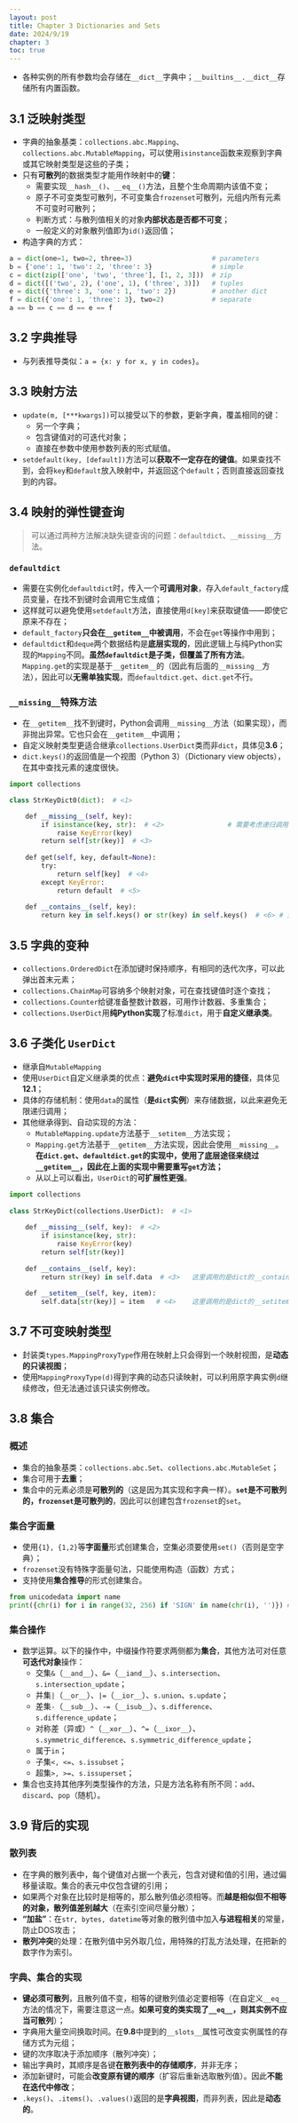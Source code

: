 ```yaml
---
layout: post
title: Chapter 3 Dictionaries and Sets
date: 2024/9/19
chapter: 3
toc: true
---
```


- 各种实例的所有参数均会存储在`__dict__`字典中；`__builtins__.__dict__`存储所有内置函数。

## 3.1 泛映射类型

- 字典的抽象基类：`collections.abc.Mapping`、`collections.abc.MutableMapping`，可以使用`isinstance`函数来观察到字典或其它映射类型是这些的子类；
- 只有**可散列**的数据类型才能用作映射中的**键**：
	- 需要实现`__hash__()`、`__eq__()`方法，且整个生命周期内该值不变；
	- 原子不可变类型可散列，不可变集合`frozenset`可散列，元组内所有元素不可变时可散列；
	- 判断方式：与散列值相关的对象**内部状态是否都不可变**；
	- 一般定义的对象散列值即为`id()`返回值；
- 构造字典的方式：

```python
a = dict(one=1, two=2, three=3)                    # parameters
b = {'one': 1, 'two': 2, 'three': 3}               # simple
c = dict(zip(['one', 'two', 'three'], [1, 2, 3]))  # zip
d = dict([('two', 2), ('one', 1), ('three', 3)])   # tuples
e = dict({'three': 3, 'one': 1, 'two': 2})         # another dict
f = dict({'one': 1, 'three': 3}, two=2)            # separate
a == b == c == d == e == f
```

## 3.2 字典推导

- 与列表推导类似：`a = {x: y for x, y in codes}`。

## 3.3 映射方法

- `update(m, [***kwargs])`可以接受以下的参数，更新字典，覆盖相同的键：
	- 另一个字典；
	- 包含键值对的可迭代对象；
	- 直接在参数中使用参数列表的形式赋值。
- `setdefault(key, [default])`方法可以**获取不一定存在的键值**。如果查找不到，会将`key`和`default`放入映射中，并返回这个`default`；否则直接返回查找到的内容。

## 3.4 映射的弹性键查询

> 可以通过两种方法解决缺失键查询的问题：`defaultdict`、`__missing__`方法。

### `defaultdict`

- 需要在实例化`defaultdict`时，传入一个**可调用对象**，存入`default_factory`成员变量，在找不到键时会调用它生成值；
- 这样就可以避免使用`setdefault`方法，直接使用`d[key]`来获取键值——即使它原来不存在；
- `default_factory`**只会在`__getitem__`中被调用**，不会在`get`等操作中用到；
- `defaultdict`和`deque`两个数据结构是**底层实现的**，因此逻辑上与纯Python实现的`Mapping`不同。**虽然`defaultdict`是子类，但覆盖了所有方法**。`Mapping.get`的实现是基于`__getitem__`的（因此有后面的`__missing__`方法），因此可以**无需单独实现**，而`defaultdict.get`、`dict.get`不行。

### `__missing__`特殊方法

- 在`__getitem__`找不到键时，Python会调用`__missing__`方法（如果实现），而非抛出异常。它也只会在`__getitem__`中调用；
- 自定义映射类型更适合继承`collections.UserDict`类而非`dict`，具体见**3.6**；
- `dict.keys()`的返回值是一个视图（Python 3）（Dictionary view objects），在其中查找元素的速度很快。

```python
import collections  

class StrKeyDict0(dict):  # <1>  

    def __missing__(self, key):  
        if isinstance(key, str):  # <2>                # 需要考虑递归调用
            raise KeyError(key)  
        return self[str(key)]  # <3>  
  
    def get(self, key, default=None):  
        try:  
            return self[key]  # <4>  
        except KeyError:  
            return default  # <5>  
  
    def __contains__(self, key):  
        return key in self.keys() or str(key) in self.keys()  # <6> # 这里不能直接用 in self
```

## 3.5 字典的变种

- `collections.OrderedDict`在添加键时保持顺序，有相同的迭代次序，可以此弹出首末元素；
- `collections.ChainMap`可容纳多个映射对象，可在查找键值时逐个查找；
- `collections.Counter`给键准备整数计数器，可用作计数器、多重集合；
- `collections.UserDict`用**纯Python实现**了标准`dict`，用于**自定义继承类**。

## 3.6 子类化 `UserDict`

- 继承自`MutableMapping`
- 使用`UserDict`自定义继承类的优点：**避免`dict`中实现时采用的捷径**，具体见**12.1**；
- 具体的存储机制：使用`data`的属性（**是`dict`实例**）来存储数据，以此来避免无限递归调用；
- 其他继承得到、自动实现的方法：
	- `MutableMapping.update`方法基于`__setitem__`方法实现；
	- `Mapping.get`方法基于`__getitem__`方法实现，因此会使用`__missing__`。**在`dict.get`、`defaultdict.get`的实现中，使用了底层途径来绕过`__getitem__`，因此在上面的实现中需要重写`get`方法；**
	- 从以上可以看出，`UserDict`的**可扩展性更强**。

```python
import collections  
  
class StrKeyDict(collections.UserDict):  # <1>  
  
    def __missing__(self, key):  # <2>  
        if isinstance(key, str):  
            raise KeyError(key)  
        return self[str(key)]  
  
    def __contains__(self, key):  
        return str(key) in self.data  # <3>   这里调用的是dict的__contains__方法，不会递归调用
  
    def __setitem__(self, key, item):  
        self.data[str(key)] = item   # <4>    这里调用的是dict的__setitem__方法，不会递归调用
```

## 3.7 不可变映射类型

- 封装类`types.MappingProxyType`作用在映射上只会得到一个映射视图，是**动态的只读视图**；
- 使用`MappingProxyType(d)`得到字典的动态只读映射，可以利用原字典实例`d`继续修改，但无法通过该只读实例修改。

## 3.8 集合

### 概述

- 集合的抽象基类：`collections.abc.Set`、`collections.abc.MutableSet`；
- 集合可用于**去重**；
- 集合中的元素必须是**可散列的**（这是因为其实现和字典一样）。**`set`是不可散列的，`frozenset`是可散列的**，因此可以创建包含`frozenset`的`set`。

### 集合字面量

- 使用`{1}, {1,2}`等**字面量**形式创建集合，空集必须要使用`set()`（否则是空字典）；
- `frozenset`没有特殊字面量句法，只能使用构造（函数）方式；
- 支持使用**集合推导**的形式创建集合。

```python
from unicodedata import name
print({chr(i) for i in range(32, 256) if 'SIGN' in name(chr(i), '')}) # Unicode名字中包含SIGN
```

### 集合操作

- 数学运算。以下的操作中，中缀操作符要求两侧都为**集合**，其他方法可对任意**可迭代对象**操作：
	- 交集`&`（`__and__`）、`&=`（`__iand__`）、`s.intersection`、`s.intersection_update`；
	- 并集`|`（`__or__`）、`|=`（`__ior__`）、`s.union`、`s.update`；
	- 差集`-`（`__sub__`）、`-=`（`__isub__`）、`s.difference`、`s.difference_update`；
	- 对称差（异或）`^`（`__xor__`）、`^=`（`__ixor__`）、`s.symmetric_difference`、`s.symmetric_difference_update`；
	- 属于`in`；
	- 子集`<, <=`、`s.issubset`；
	- 超集`>, >=`、`s.issuperset`；
- 集合也支持其他序列类型操作的方法，只是方法名称有所不同：`add`、`discard`、`pop`（随机）。

## 3.9 背后的实现

### 散列表

- 在字典的散列表中，每个键值对占据一个表元，包含对键和值的引用，通过偏移量读取。集合的表元中仅包含键的引用；
- 如果两个对象在比较时是相等的，那么散列值必须相等。而**越是相似但不相等的对象，散列值差别越大**（在索引空间尽量分散）；
- **“加盐”**：在`str, bytes, datetime`等对象的散列值中加入**与进程相关**的常量，防止DOS攻击；
- **散列冲突**的处理：在散列值中另外取几位，用特殊的打乱方法处理，在把新的数字作为索引。

### 字典、集合的实现

- **键必须可散列**，且散列值不变，相等的键散列值必定要相等（在自定义`__eq__`方法的情况下，需要注意这一点。**如果可变的类实现了`__eq__`，则其实例不应当可散列**）；
- 字典用大量空间换取时间。在**9.8**中提到的`__slots__`属性可改变实例属性的存储方式为元组；
- 键的次序取决于添加顺序（散列冲突）；
- 输出字典时，其顺序是各键**在散列表中的存储顺序**，并非无序；
- 添加新键时，可能会**改变原有键的顺序**（扩容后重新选取散列值）。因此**不能在迭代中修改**；
- `.keys()`、`.items()`、`.values()`返回的是**字典视图**，而非列表，因此是**动态的**。

